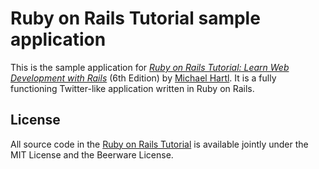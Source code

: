 # Ruby on Rails Tutorial sample application
This is the sample application for
[*Ruby on Rails Tutorial:
Learn Web Development with Rails*](https://www.railstutorial.org/)
(6th Edition)
by [Michael Hartl](https://www.michaelhartl.com/).
It is a fully functioning Twitter-like application written in Ruby on Rails.
## License
All source code in the [Ruby on Rails Tutorial](https://www.railstutorial.org/)
is available jointly under the MIT License and the Beerware License. 

